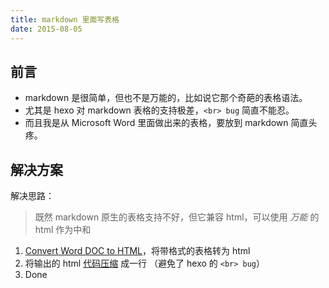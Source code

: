 ```yaml
---
title: markdown 里面写表格
date: 2015-08-05
---
```


## 前言
- markdown 是很简单，但也不是万能的，比如说它那个奇葩的表格语法。
- 尤其是 hexo 对 markdown 表格的支持极差，`<br> bug` 简直不能忍。
- 而且我是从 Microsoft Word 里面做出来的表格，要放到 markdown 简直头疼。


## 解决方案
解决思路：
> 既然 markdown 原生的表格支持不好，但它兼容 html，可以使用 _万能_ 的 html 作为中和


1. [Convert Word DOC to HTML](http://www.textfixer.com/html/convert-word-to-html.php)，将带格式的表格转为 html
2. 将输出的 html [代码压缩](http://tool.oschina.net/jscompress?type=2) 成一行 （避免了 hexo 的 `<br> bug`）
3. Done
